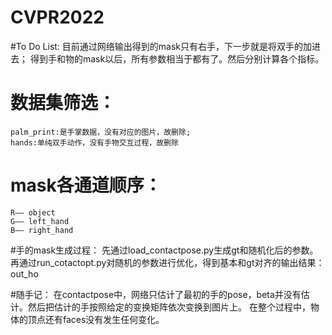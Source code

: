 # CVPR2022

#To Do List:
	目前通过网络输出得到的mask只有右手，下一步就是将双手的加进去；
	得到手和物的mask以后，所有参数相当于都有了。然后分别计算各个指标。

# 数据集筛选：
	palm_print:是手掌数据，没有对应的图片，故删除;
	hands:单纯双手动作，没有手物交互过程，故删除

# mask各通道顺序：
	R—— object
	G—— left_hand
	B—— right_hand

#手的mask生成过程：
	先通过load_contactpose.py生成gt和随机化后的参数。
	再通过run_cotactopt.py对随机的参数进行优化，得到基本和gt对齐的输出结果：out_ho

#随手记：
	在contactpose中，网络只估计了最初的手的pose，beta并没有估计。然后把估计的手按照给定的变换矩阵依次变换到图片上。
	在整个过程中，物体的顶点还有faces没有发生任何变化。